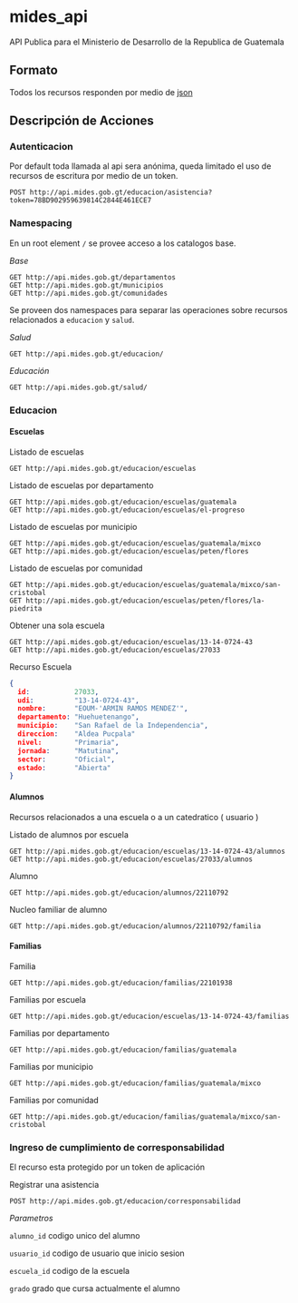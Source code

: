 mides_api
=========

API Publica para el Ministerio de Desarrollo de la Republica de Guatemala

## Formato

Todos los recursos responden por medio de [json](http://www.json.org/)

## Descripción de Acciones

### Autenticacion

Por default toda llamada al api sera anónima, queda limitado el uso de recursos de escritura por medio de un token. 

```
POST http://api.mides.gob.gt/educacion/asistencia?token=78BD902959639814C2844E461ECE7
```

### Namespacing

En un root element `/` se provee acceso a los catalogos base.

*Base*

```
GET http://api.mides.gob.gt/departamentos
GET http://api.mides.gob.gt/municipios
GET http://api.mides.gob.gt/comunidades
```

Se proveen dos namespaces para separar las operaciones sobre recursos relacionados a `educacion` y `salud`.

*Salud*
```
GET http://api.mides.gob.gt/educacion/
```

*Educación*
```
GET http://api.mides.gob.gt/salud/
```

### Educacion

#### Escuelas

Listado de escuelas
```
GET http://api.mides.gob.gt/educacion/escuelas
```

Listado de escuelas por departamento
```
GET http://api.mides.gob.gt/educacion/escuelas/guatemala
GET http://api.mides.gob.gt/educacion/escuelas/el-progreso
```

Listado de escuelas por municipio
```
GET http://api.mides.gob.gt/educacion/escuelas/guatemala/mixco
GET http://api.mides.gob.gt/educacion/escuelas/peten/flores
```

Listado de escuelas por comunidad
```
GET http://api.mides.gob.gt/educacion/escuelas/guatemala/mixco/san-cristobal
GET http://api.mides.gob.gt/educacion/escuelas/peten/flores/la-piedrita
```

Obtener una sola escuela
```
GET http://api.mides.gob.gt/educacion/escuelas/13-14-0724-43
GET http://api.mides.gob.gt/educacion/escuelas/27033
```

Recurso Escuela
```json
{ 
  id:           27033,
  udi:          "13-14-0724-43",
  nombre:       "EOUM-'ARMIN RAMOS MENDEZ'",
  departamento: "Huehuetenango",
  municipio:    "San Rafael de la Independencia",
  direccion:    "Aldea Pucpala"
  nivel:        "Primaria",
  jornada:      "Matutina",
  sector:       "Oficial",
  estado:       "Abierta"
}
```

#### Alumnos

Recursos relacionados a una escuela o a un catedratico ( usuario )

Listado de alumnos por escuela
```
GET http://api.mides.gob.gt/educacion/escuelas/13-14-0724-43/alumnos
GET http://api.mides.gob.gt/educacion/escuelas/27033/alumnos
```

Alumno
```
GET http://api.mides.gob.gt/educacion/alumnos/22110792
```

Nucleo familiar de alumno
```
GET http://api.mides.gob.gt/educacion/alumnos/22110792/familia
```

#### Familias

Familia
```
GET http://api.mides.gob.gt/educacion/familias/22101938
```

Familias por escuela
```
GET http://api.mides.gob.gt/educacion/escuelas/13-14-0724-43/familias
```

Familias por departamento
```
GET http://api.mides.gob.gt/educacion/familias/guatemala
```

Familias por municipio
```
GET http://api.mides.gob.gt/educacion/familias/guatemala/mixco
```

Familias por comunidad
```
GET http://api.mides.gob.gt/educacion/familias/guatemala/mixco/san-cristobal
```

### Ingreso de cumplimiento de corresponsabilidad

El recurso esta protegido por un token de aplicación

Registrar una asistencia
```
POST http://api.mides.gob.gt/educacion/corresponsabilidad
```
_Parametros_

`alumno_id`  codigo unico del alumno

`usuario_id` codigo de usuario que inicio sesion

`escuela_id` codigo de la escuela

`grado`      grado que cursa actualmente el alumno

